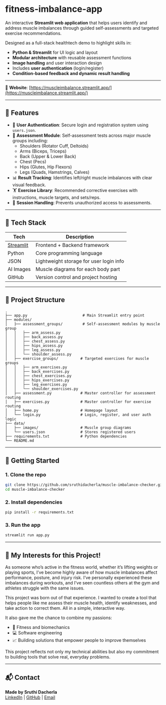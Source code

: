 # fitness-imbalance-app

An interactive **Streamlit web application** that helps users identify and address muscle imbalances through guided self-assessments and targeted exercise recommendations.

Designed as a full-stack healthtech demo to highlight skills in:

- **Python & Streamlit** for UI logic and layout  
- **Modular architecture** with reusable assessment functions  
- **Image handling** and user interaction design  
- Includes **user authentication** (login/register)  
- **Condition-based feedback and dynamic result handling**

---

🔗 **Website**: [https://muscleimbalance.streamlit.app/](https://muscleimbalance.streamlit.app/)


---

## 🚀 Features

- 🔐 **User Authentication**: Secure login and registration system using `users.json`.
- 🧠 **Assessment Module**: Self-assessment tests across major muscle groups including:
  - Shoulders (Rotator Cuff, Deltoids)
  - Arms (Biceps, Triceps)
  - Back (Upper & Lower Back)
  - Chest (Pecs)
  - Hips (Glutes, Hip Flexors)
  - Legs (Quads, Hamstrings, Calves)
- 📊 **Result Tracking**: Identifies left/right muscle imbalances with clear visual feedback.
- 🏋️ **Exercise Library**: Recommended corrective exercises with instructions, muscle targets, and sets/reps.
- 👤 **Session Handling**: Prevents unauthorized access to assessments.

---

## 🚀 Tech Stack

| Tech | Description |
|------|-------------|
| [Streamlit](https://streamlit.io) | Frontend + Backend framework |
| Python | Core programming language |
| JSON | Lightweight storage for user login info |
| AI Images | Muscle diagrams for each body part |
| GitHub | Version control and project hosting |

---

## 🚀 Project Structure

```
.
├── app.py                         # Main Streamlit entry point
├── modules/
│   ├── assessment_groups/         # Self-assessment modules by muscle group
│   │   ├── arm_assess.py
│   │   ├── back_assess.py
│   │   ├── chest_assess.py
│   │   ├── hips_assess.py
│   │   ├── leg_assess.py
│   │   └── shoulder_assess.py
│   ├── exercise_groups/          # Targeted exercises for muscle groups
│   │   ├── arm_exercises.py
│   │   ├── back_exercises.py
│   │   ├── chest_exercises.py
│   │   ├── hips_exercises.py
│   │   ├── leg_exercises.py
│   │   └── shoulder_exercises.py
│   ├── assessment.py             # Master controller for assessment routing
│   ├── exercises.py              # Master controller for exercise routing
│   ├── home.py                   # Homepage layout
│   └── login.py                  # Login, register, and user auth logic
├── data/
│   ├── images/                   # Muscle group diagrams
│   └── users.json                # Stores registered users
├── requirements.txt              # Python dependencies
└── README.md
```

---

## 🚀 Getting Started

### 1. Clone the repo

```bash
git clone https://github.com/sruthidacherla/muscle-imbalance-checker.git
cd muscle-imbalance-checker
```

### 2. Install dependencies

```bash
pip install -r requirements.txt
```

### 3. Run the app

```bash
streamlit run app.py
```

---

## 🚀 My Interests for this Project!

As someone who’s active in the fitness world, whether it’s lifting weights or playing sports, I’ve become highly aware of how muscle imbalances affect performance, posture, and injury risk. I’ve personally experienced these imbalances during workouts, and I’ve seen countless others at the gym and athletes struggle with the same issues.

This project was born out of that experience. I wanted to create a tool that helps people like me assess their muscle health, identify weaknesses, and take action to correct them. All in a simple, interactive way.

It also gave me the chance to combine my passions:

- 💪 Fitness and biomechanics  
- 💻 Software engineering  
- 📈 Building solutions that empower people to improve themselves

This project reflects not only my technical abilities but also my commitment to building tools that solve real, everyday problems.

---

## 📬 Contact

**Made by Sruthi Dacherla**  
[LinkedIn](https://linkedin.com/in/sruthi-dacherla) | [GitHub](https://github.com/sruthidacherla) | [Email](sruthi.dacherla@mgmail.com)
